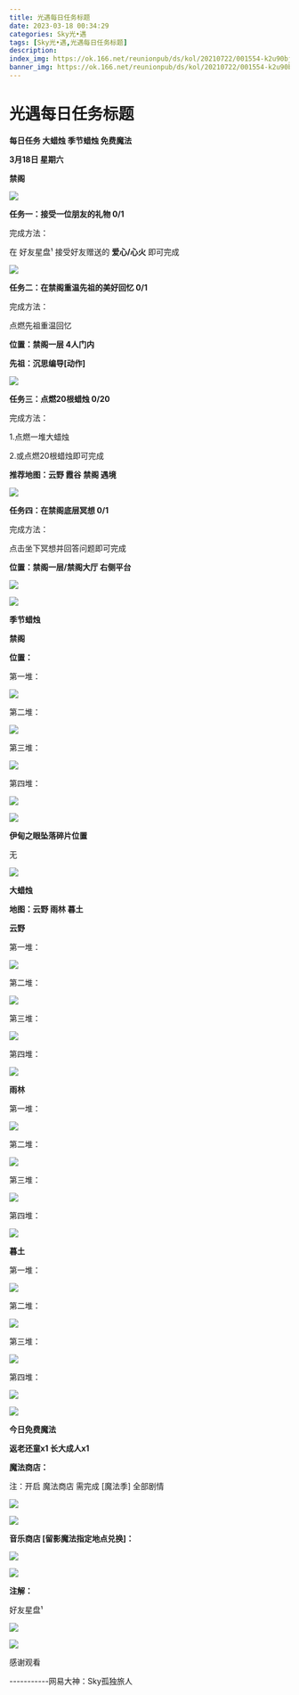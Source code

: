 ```yaml
---
title: 光遇每日任务标题
date: 2023-03-18 00:34:29
categories: Sky光•遇
tags: [Sky光•遇,光遇每日任务标题]
description: 
index_img: https://ok.166.net/reunionpub/ds/kol/20210722/001554-k2u90bj7ay.png?imageView&thumbnail=600x0&type=jpg
banner_img: https://ok.166.net/reunionpub/ds/kol/20210722/001554-k2u90bj7ay.png?imageView&thumbnail=600x0&type=jpg
---
```

# 光遇每日任务标题
**每日任务 大蜡烛 季节蜡烛 免费魔法**

 **3月18日 星期六**

 **禁阁**

![](https://img.166.net/reunionpub/ds/kol/20230318/001735-q2kw4rdzvu.jpg)

 **任务一：接受一位朋友的礼物 0/1**

完成方法：

在 好友星盘¹ 接受好友赠送的 **爱心/心火** 即可完成

![](https://img.166.net/reunionpub/ds/kol/20230318/000224-1ncyi5ra7d.jpeg)

 **任务二：在禁阁重温先祖的美好回忆 0/1**

完成方法：

点燃先祖重温回忆

 **位置：禁阁一层  4人门内**

 **先祖：沉思编导[动作]**

![](https://img.166.net/reunionpub/ds/kol/20230318/000523-6u8l9h4vsp.jpeg)

 **任务三：点燃20根蜡烛 0/20**

完成方法：

1.点燃一堆大蜡烛

2.或点燃20根蜡烛即可完成

 **推荐地图：云野 霞谷 禁阁 遇境**

![](https://img.166.net/reunionpub/ds/kol/20230318/000607-vkwbs31gis.jpg)

 **任务四：在禁阁底层冥想 0/1**

完成方法：

点击坐下冥想并回答问题即可完成

 **位置：禁阁一层/禁阁大厅 右侧平台**

![](https://img.166.net/reunionpub/ds/kol/20230318/000758-y2z6c8w4si.png)

![](https://img.166.net/reunionpub/ds/kol/20221018/100256-wzutnocka0.png)

 **季节蜡烛**

 **禁阁**

 **位置：**

第一堆：

![](https://img.166.net/reunionpub/ds/kol/20230317/234939-279quf5sk0.jpeg)

第二堆：

![](https://img.166.net/reunionpub/ds/kol/20230317/234959-oh1fbu82qc.jpeg)

第三堆：

![](https://img.166.net/reunionpub/ds/kol/20230317/235010-naec36mgv9.jpeg)

第四堆：

![](https://img.166.net/reunionpub/ds/kol/20230317/235023-p1i36el2q9.jpeg)

![](https://img.166.net/reunionpub/ds/kol/20221130/005912-5mvshq9nf3.png)

 **伊甸之眼坠落碎片位置**

无

![](https://img.166.net/reunionpub/ds/kol/20230313/005012-cdpy0kr1uq.png)

 **大蜡烛**

 **地图：云野 雨林 暮土**

 **云野**

第一堆：

![](https://img.166.net/reunionpub/ds/kol/20230317/235139-dj7u0r3hl6.jpeg)

第二堆：

![](https://img.166.net/reunionpub/ds/kol/20230317/235206-0dorlgp8nz.jpeg)

第三堆：

![](https://img.166.net/reunionpub/ds/kol/20230317/235216-gsvu31e8th.jpeg)

第四堆：

![](https://img.166.net/reunionpub/ds/kol/20230317/235226-b3oa4s8wgi.jpeg)

 **雨林**

第一堆：

![](https://img.166.net/reunionpub/ds/kol/20230317/235300-omi92t453v.jpeg)

第二堆：

![](https://img.166.net/reunionpub/ds/kol/20230317/235316-7wido68fl4.jpeg)

第三堆：

![](https://img.166.net/reunionpub/ds/kol/20230317/235325-54ezy67hmt.jpeg)

第四堆：

![](https://img.166.net/reunionpub/ds/kol/20230317/235334-w5lhqparcz.jpeg)

 **暮土**

第一堆：

![](https://img.166.net/reunionpub/ds/kol/20230317/235509-tdvnchz931.jpeg)

第二堆：

![](https://img.166.net/reunionpub/ds/kol/20230317/235519-9dazrw1fbo.jpeg)

第三堆：

![](https://img.166.net/reunionpub/ds/kol/20230317/235526-sva4d6g1je.jpeg)

第四堆：

![](https://img.166.net/reunionpub/ds/kol/20230317/235535-ezik0q9out.jpeg)

![](https://img.166.net/reunionpub/ds/kol/20221018/100256-wzutnocka0.png)

 **今日免费魔法**

 **返老还童x1 长大成人x1**

 **魔法商店：**

注：开启 魔法商店 需完成 [魔法季] 全部剧情

![](https://img.166.net/reunionpub/ds/kol/20221018/100559-oibznvdtus.png)

![](https://img.166.net/reunionpub/ds/kol/20230317/235700-es2cs7b9ra.jpeg)

 **音乐商店 [留影魔法指定地点兑换]：**

![](https://img.166.net/reunionpub/ds/kol/20230317/235728-twlmvshdb0.jpeg)

 **![](https://img.166.net/reunionpub/ds/kol/20221018/100256-wzutnocka0.png)**

 **注解：**

好友星盘¹

![](https://img.166.net/reunionpub/ds/kol/20230318/001903-dm4eu5z2ib.jpeg)

 **![](https://img.166.net/reunionpub/ds/kol/20221018/100256-wzutnocka0.png)**

感谢观看

\-----------网易大神：Sky孤独旅人

